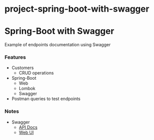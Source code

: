 # project-spring-boot-with-swagger

# Spring-Boot with Swagger
Example of endpoints documentation using Swagger

### Features
- Customers
  * CRUD operations
- Spring-Boot
  * Web
  * Lombok
  * Swagger
- Postman queries to test endpoints

### Notes
- Swagger
  * [API Docs](http://localhost:9090/v2/api-docs)
  * [Web UI](http://localhost:9090/swagger-ui/)
